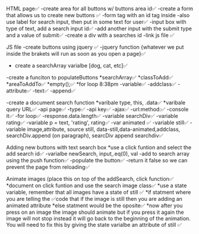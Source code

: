 HTML page✅
-create area for all buttons w/ buttons area id✅
-create a form that allows us to create new buttons ✅
-form tag with an id tag inside
-also use label for search input, then put in some text for user✅
-input box with type of text, add a search input id✅
-add another input with the submit type and a value of submit✅
-create a div with a searches id
-link js file ✅

JS file
-create buttons using jquery ✅
-jquery function {whatever we put inside the brakets will run as soon as you open a page}✅

- create a searchArray varialbe [dog, cat, etc]✅

-create a funciton to populateButtons 
*searchArray✅
*classToAdd✅
*areaToAddTo✅
*empty();✅
*for loop 8:38pm
	-variable✅
	-addclass✅
	-attribute✅
    -text✅
	-append✅

-create a document search function
*varibale type, this, .data✅
*varibale query URL✅
	-api page✅
	-type✅
	-api key✅
	-ajax✅
		-url:method:✅
	-console it✅
	-for loop✅
		-response.data.length✅
			-variable searchDiv✅
			-variable rating✅
			-variable p = text, 'rating', rating✅
			-var animated  ✅
			-variable still✅
			-variable image,attribute, source still, data-still,data-animated,addclass, searchDiv.append (on paragraph), searcDiv append searchdiv✅


Adding new buttons with text search box
*use a click funtion and select the add search id✅
	-varialbe newSearch, input,.eq(0), val
	-add to search array using the push function✅
	-populate the button✅
	-return it false so we can prevent the page from reloading✅


Animate images (place this on top of the addSearch, click function✅
*document on click funtion and use the search image class✅
	*use a state variable, remember that all images have a state of still ✅
	*if statment where you are telling the ✅code that if the image is still then you are adding an animated attribute
	*else statment would be the oposite✅
	*now after you press on an image the image should animate but if you press it again the image will not stop instead it will go back to the beginning of the animation. You will need to fix this by giving the state varialbe an attribute of still ✅


